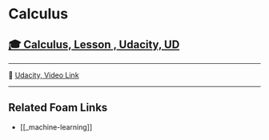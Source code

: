 # Calculus

## [🎓 Calculus, Lesson , Udacity, UD]()

---

🎥 [Udacity, Video Link]()

---

## Related Foam Links

- [[_machine-learning]]
